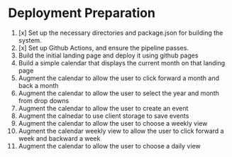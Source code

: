 # Deployment Preparation
1. [x] Set up the necessary directories and package.json for building the system.
2. [x] Set up Github Actions, and ensure the pipeline passes.
3. Build the initial landing page and deploy it using github pages
4. Build a simple calendar that displays the current month on that landing page
5. Augment the calendar to allow the user to click forward a month and back a month
6. Augment the calendar to allow the user to select the year and month from drop downs
7. Augment the calendar to allow the user to create an event
8. Augment the calnedar to use client storage to save events
9. Augment the calendar to allow the user to choose a weekly view
10. Augment the calendar weekly view to allow the user to click forward a week and backward a week
11. Augment the calendar to allow the user to choose a daily view
